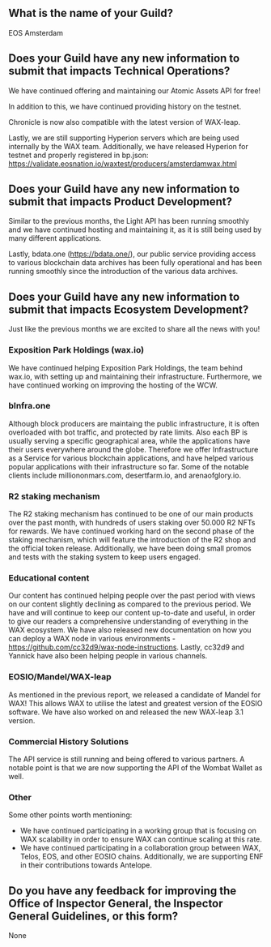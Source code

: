## What is the name of your Guild?

EOS Amsterdam

## Does your Guild have any new information to submit that impacts Technical Operations?

We have continued offering and maintaining our Atomic Assets API for free!

In addition to this, we have continued providing history on the testnet.

Chronicle is now also compatible with the latest version of WAX-leap.

Lastly, we are still supporting Hyperion servers which are being used internally by the WAX team. Additionally, we have released Hyperion for testnet and properly registered in bp.json: https://validate.eosnation.io/waxtest/producers/amsterdamwax.html

## Does your Guild have any new information to submit that impacts Product Development?

Similar to the previous months, the Light API has been running smoothly and we have continued hosting and maintaining it, as it is still being used by many different applications.

Lastly, bdata.one (https://bdata.one/), our public service providing access to various blockchain data archives has been fully operational and has been running smoothly since the introduction of the various data archives.

## Does your Guild have any new information to submit that impacts Ecosystem Development?

Just like the previous months we are excited to share all the news with you!

### Exposition Park Holdings (wax.io)
We have continued helping Exposition Park Holdings, the team behind wax.io, with setting up and maintaining their infrastructure. Furthermore, we have continued working on improving the hosting of the WCW. 

### bInfra.one
Although block producers are maintaing the public infrastructure, it is often overloaded with bot traffic, and protected by rate limits. Also each BP is usually serving a specific geographical area, while the applications have their users everywhere around the globe. Therefore we offer Infrastructure as a Service for various blockchain applications, and have helped various popular applications with their infrastructure so far. Some of the notable clients include milliononmars.com, desertfarm.io, and arenaofglory.io.

### R2 staking mechanism
The R2 staking mechanism has continued to be one of our main products over the past month, with hundreds of users staking over 50.000 R2 NFTs for rewards. We have continued working hard on the second phase of the staking mechanism, which will feature the introduction of the R2 shop and the official token release. Additionally, we have been doing small promos and tests with the staking system to keep users engaged. 

### Educational content
Our content has continued helping people over the past period with views on our content slightly declining as compared to the previous period. We have and will continue to keep our content up-to-date and useful, in order to give our readers a comprehensive understanding of everything in the WAX ecosystem. We have also released new documentation on how you can deploy a WAX node in various environments - https://github.com/cc32d9/wax-node-instructions. Lastly, cc32d9 and Yannick have also been helping people in various channels.

### EOSIO/Mandel/WAX-leap
As mentioned in the previous report, we released a candidate of Mandel for WAX! This allows WAX to utilise the latest and greatest version of the EOSIO software. We have also worked on and released the new WAX-leap 3.1 version.

### Commercial History Solutions
The API service is still running and being offered to various partners. A notable point is that we are now supporting the API of the Wombat Wallet as well.

### Other
Some other points worth mentioning:
* We have continued participating in a working group that is focusing on WAX scalability in order to ensure WAX can continue scaling at this rate.
* We have continued participating in a collaboration group between WAX, Telos, EOS, and other EOSIO chains. Additionally, we are supporting ENF in their contributions towards Antelope.

## Do you have any feedback for improving the Office of Inspector General, the Inspector General Guidelines, or this form?

None
